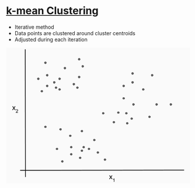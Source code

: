 # [k-mean Clustering]

* Iterative method
* Data points are clustered around cluster centroids
* Adjusted during each iteration

![alt text]

[alt text]: cluster_example.png
[k-mean Clustering]: https://en.wikipedia.org/wiki/K-means_clustering